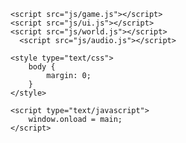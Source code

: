 <!DOCTYPE html>
<html>
  <head>
    <meta charset="UTF-8">
    <title>Frontlines Game CI328</title>
    <script type="text/javascript" src="libs/phaser.min.js"></script>
    
    <script src="js/game.js"></script>
	<script src="js/ui.js"></script>
	<script src="js/world.js"></script>
	  <script src="js/audio.js"></script>
	  
	<style type="text/css">
        body {
            margin: 0;
        }
    </style>
  </head>
  <body>
	  
	<script type="text/javascript">
    	window.onload = main;
	</script>
	  
  </body>
</html>
